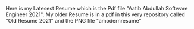 Here is my Latesest Resume which is the Pdf file "Aatib Abdullah Software Engineer 2021". My older Resume is in a pdf in this very repository called "Old Resume 2021" and the PNG file "amodernresume"

